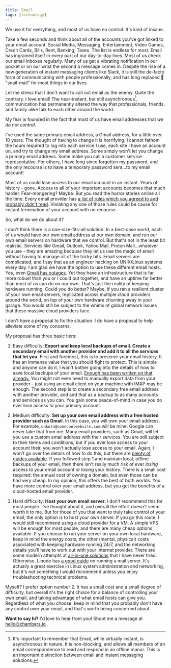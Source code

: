 ```yaml
---
title: Email
tags: [technology]
---
```


We use it for everything, and most of us have no control. It's kind of insane.

Take a few seconds and think about all of the accounts you've got linked to your email account. Social Media, Messaging, Entertainment, Video Games, Credit Cards, Bills, Rent, Banking, Taxes. The list is endless for most. Email has ingrained itself in every part of our day-to-day lives. Most of us check our email inboxes regularly. Many of us get a vibrating notification in our pocket or on our wrist the second a message comes in. Despite the rise of a new generation of instant messaging clients like Slack, it is still the de-facto form of communicating with people professionally, and has long replaced 🐌 "snail-mail" for most things in our lives.

Let me stress that I don't want to call out email as the enemy. Quite the contrary. I love email! The near-instant, but still asynchronous[^1], communication has permanently altered the way that professionals, friends, and family alike talk to each other around the world.

My fear is founded in the fact that most of us have email addresses that *we do not control*.

I've used the same primary email address, a Gmail address, for a little over 10 years. The thought of having to change it is horrifying. I cannot fathom the hours required to log into each service I use, each site I have an account on, and try to change my email address. Some simply won't let you change a primary email address. Some make you call a customer service representative. For others, I have long since forgotten my password, and the only recourse is to have a temporary password sent...to my email account!

Most of us could lose access to our email account in an instant. Years of history - gone. Access to all of your important accounts becomes that much harder. Fear-mongering? Maybe. But you read the horror stories online all the time. Every email provider has [a list of rules which you agreed to and probably didn't read](https://www.businessinsider.com/deloitte-study-91-percent-agree-terms-of-service-without-reading-2017-11). Violating any one of those rules could be cause for instant termination of your account with no recourse.

So, what do we do about it?

I don't think there is a one-size-fits-all solution. In a best-case world, each of us would have our own email address at our own domain, and run our own email servers on hardware that we control. But that's not in the least bit realistic. Services like Gmail, Outlook, Yahoo Mail, Proton Mail...whatever you use - they are amazing *because* they let us use the magic of email without having to manage all of the tricky bits. Email servers are complicated, and I say that as an engineer hacking on UNIX/Linux systems every day. I am glad we have the option to use these different email hosts. Yes, even [Gmail has outages](https://status.cloud.google.com/incident/cloud-networking/19009_). Yet they have an infrastructure that is far more robust than you or I could put together, and have an uptime far better than most of us can do on our own. That's just the reality of keeping hardware running. Could you do better? Maybe, if you ran a resilient cluster of your own email servers, replicated across multiple cloud providers around the world, on top of your own hardware churning away in your garage. You would still be subject to the whims of global network issues that these massive cloud providers face.

I don't have a proposal to fix the situation. I do have a proposal to help alleviate some of my concerns.

My proposal has three basic tiers:

1. Easy difficulty: **Export and keep local backups of email. Create a secondary email with another provider and add it to all the services that let you**. First and foremost, this is to preserve your email history. It has an immense value that you should fight to protect. This is simple and anyone can do it. I won't bother going into the details of how to save local backups of your email. [Enough has been written on that already.](https://www.google.com/search?q=save+local+copies+of+gmail&oq=save+local+copies+of+gmail&aqs=chrome..69i57j0.5354j0j7&sourceid=chrome&ie=UTF-8) You might not even need to manually export data from your provider - just using an email client on your machine with IMAP may be enough. The second step is to create a secondary free email address with another provider, and add that as a backup to as many accounts and services as you can. You gain some peace-of-mind in case you do ever lose access to your primary account.

2. Medium difficulty: **Set up your own email address with a free hosted provider such as Gmail**. In this case, you will own your email address. For example, `dakota@somecoolwebsite.com` will be mine. Google can never take that from me. Many email providers, such as Gmail, will let you use a custom email address with their services. You are still subject to their terms and conditions, but if you ever lose access to your account their, you won't actually lose access to your email. Again, I won't go over the details of how to do this, but there are [plenty of guides available](https://www.google.com/search?q=use+your+own+email+with+gmail&oq=use+your+own+email+with+gmail&aqs=chrome.0.0l4.2587j0j7&sourceid=chrome&ie=UTF-8). If you followed step 1 and maintain local, offline backups of your email, then there isn't really much risk of ever *losing* access to your email account or losing your history. There is a small cost required: the annual cost of owning a domain, but even those can be had very cheap. In my opinion, this offers the best of both worlds. You have more control over your email address, but you get the benefits of a cloud-hosted email provider.

3. Hard difficulty: **Host your own email server**. I don't recommend this for most people. I've thought about it, and overall the effort doesn't seem worth it to me. But for those of you that want to truly take control of your email, the only option is to host your own server. If you go this route, I would still recommend using a cloud provider for a VM. A simple VPS will be enough for most people, and there are many cheap options available. If you choose to run your server on your own local hardware, keep in mind the energy costs, the other (mental, physical) costs associated with keeping hardware running 24/7, and the networking details you'll have to work out with your internet provider. There are some modern attempts at [all-in-one solutions](https://mailinabox.email/) that I have never tried. Otherwise, Linode has [a good guide](https://www.linode.com/docs/email/running-a-mail-server/) on running a mail server. It's actually a great exercise in Linux system administration and networking, but it's not something I would recommend unless you enjoy troubleshooting technical problems.

Myself? I prefer option number 2. It has a small cost and a small degree of difficulty, but overall it's the right choice for a balance of controlling your own email, and taking advantage of what email hosts can give you. Regardless of what you choose, keep in mind that you probably don't have any control over your email, and that's worth being concerned about.

**Want to say hi?** I'd love to hear from you! Shoot me a message at hello@chambers.io

[^1]: It's important to remember that Email, while virtually instant, is asynchronous in nature. It is non-blocking, and allows all members of an email correspondence to read and respond in an offline manor. This is an important distinction between email and instant messaging solutions.
